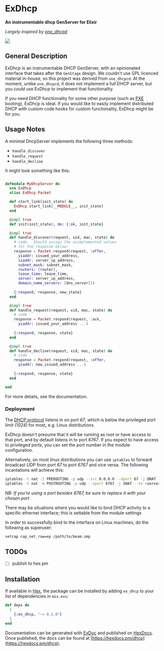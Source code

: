 # ExDhcp

**An instrumentable dhcp GenServer for Elixir**

_Largely inspired by [one_dhcpd][1]_

<img src="https://api.travis-ci.com/RstorLabs/ex_dhcp.svg?branch=master"/>

## General Description

ExDhcp is an instrumentable DHCP GenServer, with an opinionated interface that takes after the `GenStage` design.  We couldn't use GPL licenced material in-house, so this project was derived from `one_dhcpcd`.  At the moment, unlike `one_dhcpcd`, it does not implement a full DHCP server, but you *could* use ExDhcp to implement that functionality.

If you need DHCP functionality for some other purpose (such as [PXE][2] booting), ExDhcp is ideal.  If you would like to easily implement distributed DHCP with custom code hooks for custom functionality, ExDhcp might be for you.

## Usage Notes

A minimal DhcpServer implements the following three methods:
- `handle_discover`
- `handle_request`
- `handle_decline`

It might look something like this:

```elixir

defmodule MyDhcpServer do
  use ExDhcp
  alias ExDhcp.Packet

  def start_link(init_state) do
    ExDhcp.start_link(__MODULE__, init_state)
  end

  @impl true
  def init(init_state), do: {:ok, init_state}

  @impl true
  def handle_discover(request, xid, mac, state) do
    # code.  Should assign the unimplemented values 
    # for the response below:
    response = Packet.respond(request, :offer,
      yiaddr: issued_your_address,
      siaddr: server_ip_address,
      subnet_mask: subnet_mask,
      routers: [router],
      lease_time: lease_time,
      server: server_ip_address,
      domain_name_servers: [dns_server]))
      
    {:respond, response, new_state}
  end

  @impl true
  def handle_request(request, xid, mac, state) do
    # code
    response = Packet.respond(request, :ack,
      yiaddr: issued_your_address ...)
      
    {:respond, response, state}
  end

  @impl true
  def handle_decline(request, xid, mac, state) do
    # code
    response = Packet.respond(request, :offer,
      yiaddr: new_issued_address ...)
      
    {:respond, response, state}
  end

end

```
For more details, see the documentation.

### Deployment

The [DHCP protocol][3] listens in on port *67*, which is below the privileged port limit *(1024)* for most, e.g. Linux distributions.

ExDhcp doesn't presume that it will be running as root or have access to that port, and by default listens in to port *6767*.  If you expect to have access to privileged ports, you can set the port number in the module configuration.

Alternatively, on most linux distributions you can use `iptables` to forward broadcast UDP from port *67* to port *6767* and vice versa.  The following incantations will achieve this:

```bash
iptables -t nat -I PREROUTING -p udp --src 0.0.0.0 --dport 67 -j DNAT --to 0.0.0.0:6767
iptables -t nat -A POSTROUTING -p udp --sport 6767 -j SNAT --to <server ip address>:67
```
_NB: If you're using a port besides *6767*, be sure to replace it with your chosen port_

There may be situations where you would like to bind DHCP activity to a specific ethernet interface; this is settable from the module settings

In order to successfully bind to the interface on Linux machines, do the following as superuser:

```bash
setcap cap_net_raw=ep /path/to/beam.smp
```

## TODOs

- [ ] publish to hex.pm

## Installation

If available in [Hex](https://hex.pm/docs/publish), the package can be installed
by adding `ex_dhcp` to your list of dependencies in `mix.exs`:

```elixir
def deps do
  [
    {:ex_dhcp, "~> 0.1.0"}
  ]
end
```

Documentation can be generated with [ExDoc](https://github.com/elixir-lang/ex_doc) and published on [HexDocs](https://hexdocs.pm). Once published, the docs can be found at [https://hexdocs.pm/dhcp](https://hexdocs.pm/dhcp).

<!-- References -->
[1]: https://github.com/fhunleth/one_dhcpd
[2]: https://en.wikipedia.org/wiki/Preboot_Execution_Environment
[3]: https://en.wikipedia.org/wiki/Dynamic_Host_Configuration_Protocol
